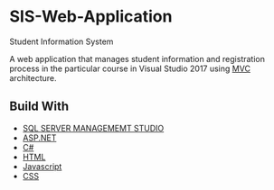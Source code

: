 # SIS-Web-Application
Student Information System 

A web application that manages student information and registration process in the particular course in Visual Studio 2017 using [MVC](https://www.tutorialspoint.com/mvc_framework/mvc_framework_introduction.htm) architecture.

## Build With
* [SQL SERVER MANAGEMEMT STUDIO](https://www.tutorialspoint.com/ms_sql_server/index.htm)
* [ASP.NET](https://www.w3schools.com/asp/)
* [C#](https://code.visualstudio.com/docs/languages/csharp)
* [HTML](https://www.w3.org/html/)
* [Javascript](https://javascript.info/)
* [CSS](https://developer.mozilla.org/en-US/docs/Web/CSS)
